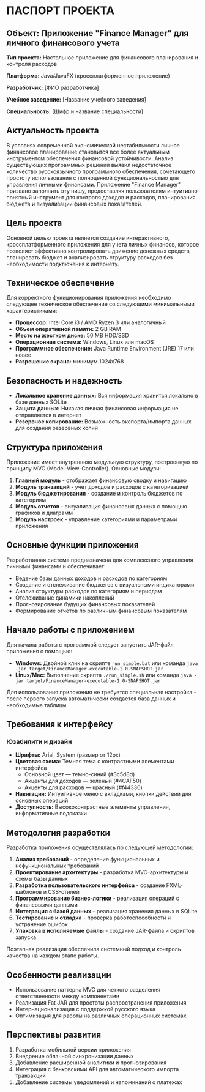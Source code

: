 # ПАСПОРТ ПРОЕКТА

## Объект: Приложение "Finance Manager" для личного финансового учета

**Тип проекта:** Настольное приложение для финансового планирования и контроля расходов

**Платформа:** Java/JavaFX (кроссплатформенное приложение)

**Разработчик:** [ФИО разработчика]

**Учебное заведение:** [Название учебного заведения]

**Специальность:** [Шифр и название специальности]

## Актуальность проекта
В условиях современной экономической нестабильности личное финансовое планирование становится все более актуальным инструментом обеспечения финансовой устойчивости. Анализ существующих программных решений выявил недостаточное количество русскоязычного программного обеспечения, сочетающего простоту использования с полноценной функциональностью для управления личными финансами. Приложение "Finance Manager" призвано заполнить эту нишу, предоставляя пользователям интуитивно понятный инструмент для контроля доходов и расходов, планирования бюджета и визуализации финансовых показателей.

## Цель проекта
Основной целью проекта является создание интерактивного, кроссплатформенного приложения для учета личных финансов, которое позволяет эффективно контролировать движение денежных средств, планировать бюджет и анализировать структуру расходов без необходимости подключения к интернету.

## Техническое обеспечение
Для корректного функционирования приложения необходимо следующее техническое обеспечение со следующими минимальными характеристиками:

- **Процессор:** Intel Core i3 / AMD Ryzen 3 или аналогичный
- **Объем оперативной памяти:** 2 GB RAM
- **Место на жестком диске:** 50 MB HDD/SSD
- **Операционная система:** Windows, Linux или macOS
- **Программное обеспечение:** Java Runtime Environment (JRE) 17 или новее
- **Разрешение экрана:** минимум 1024x768

## Безопасность и надежность
- **Локальное хранение данных:** Вся информация хранится локально в базе данных SQLite
- **Защита данных:** Никакая личная финансовая информация не отправляется в интернет
- **Резервное копирование:** Возможность экспорта/импорта данных для создания резервных копий

## Структура приложения
Приложение имеет внутреннюю модульную структуру, построенную по принципу MVC (Model-View-Controller). Основные модули:

1. **Главный модуль** - отображает финансовую сводку и навигацию
2. **Модуль транзакций** - учет доходов и расходов с категоризацией
3. **Модуль бюджетирования** - создание и контроль бюджетов по категориям
4. **Модуль отчетов** - визуализация финансовых данных с помощью графиков и диаграмм
5. **Модуль настроек** - управление категориями и параметрами приложения

## Основные функции приложения
Разработанная система предназначена для комплексного управления личными финансами и обеспечивает:

- Ведение базы данных доходов и расходов по категориям
- Создание и отслеживание бюджетов с визуальными индикаторами
- Анализ структуры расходов по категориям и периодам
- Отслеживание динамики накоплений
- Прогнозирование будущих финансовых показателей
- Формирование отчетов по различным финансовым показателям

## Начало работы с приложением
Для начала работы с программой следует запустить JAR-файл приложения с помощью:
- **Windows:** Двойной клик на скрипте `run_simple.bat` или команда `java -jar target/FinanceManager-executable-1.0-SNAPSHOT.jar`
- **Linux/Mac:** Выполнение скрипта `./run_simple.sh` или команда `java -jar target/FinanceManager-executable-1.0-SNAPSHOT.jar`

Для использования приложения не требуется специальная настройка - после первого запуска автоматически создается база данных и необходимые таблицы.

## Требования к интерфейсу

### Юзабилити и дизайн
- **Шрифты:** Arial, System (размер от 12px)
- **Цветовая схема:** Темная тема с контрастными элементами интерфейса
  - Основной цвет — темно-синий (#3c5d8d)
  - Акценты для доходов — зеленый (#4CAF50)
  - Акценты для расходов — красный (#f44336)
- **Навигация:** Интуитивное меню с вкладками, кнопки действий для основных операций
- **Доступность:** Высококонтрастные элементы управления, информативные подсказки

## Методология разработки
Разработка приложения осуществлялась по следующей методологии:

1. **Анализ требований** - определение функциональных и нефункциональных требований
2. **Проектирование архитектуры** - разработка MVC-архитектуры и схемы базы данных
3. **Разработка пользовательского интерфейса** - создание FXML-шаблонов и CSS-стилей
4. **Программирование бизнес-логики** - реализация операций с финансовыми данными
5. **Интеграция с базой данных** - реализация хранения данных в SQLite
6. **Тестирование и отладка** - проверка работоспособности и устранение ошибок
7. **Упаковка в исполняемые файлы** - создание JAR-файла и скриптов запуска

Поэтапная реализация обеспечила системный подход и контроль качества на каждом этапе работы.

## Особенности реализации
- Использование паттерна MVC для четкого разделения ответственности между компонентами
- Реализация Fat JAR для простоты распространения приложения
- Интернационализация с поддержкой русского языка
- Оптимизация для работы на различных операционных системах

## Перспективы развития
1. Разработка мобильной версии приложения
2. Внедрение облачной синхронизации данных
3. Добавление расширенной аналитики и прогнозирования
4. Интеграция с банковскими API для автоматического импорта транзакций
5. Добавление системы уведомлений и напоминаний о платежах